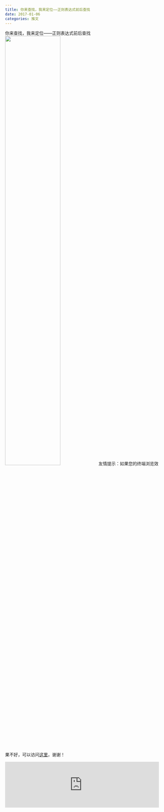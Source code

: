 ```yaml
---
title: 你来查找，我来定位——正则表达式前后查找
date: 2017-01-06
categories: 推文
---
```

你来查找，我来定位——正则表达式前后查找
<img src="http://mmbiz.qpic.cn/mmbiz_jpg/ACviaWTBFxhaouByeSFQD9r5kpwndewxVNiabZFnUzibEQQyib9ibIVS7hpd9G0ibBN7ZbYehI5RPOPuq1tKWAxcTU6g/0?wx_fmt.jpeg" style="width: 60%; height: auto;"/><!--more-->
友情提示：如果您的终端浏览效果不好，可以访问[这里](https://stata-club.github.io/stata_article/2017-01-06.html)，谢谢！
<iframe src="https://stata-club.github.io/stata_article/2017-01-06.html" id="iframepage" frameborder="0" scrolling="no" marginheight="0" marginwidth="0" width="100%" onLoad="iFrameHeight()"></iframe>
<script type="text/javascript" language="javascript">
function iFrameHeight() {
var ifm= document.getElementById("iframepage");
var subWeb = document.frames ? document.frames["iframepage"].document : ifm.contentDocument;   
if(ifm != null && subWeb != null) {
 ifm.height = subWeb.body.scrollHeight;
} 
} 
</script> 